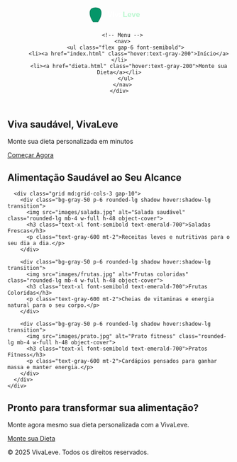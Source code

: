 <!DOCTYPE html>
<html lang="pt-BR">
<head>
  <meta charset="UTF-8">
  <meta name="viewport" content="width=device-width, initial-scale=1.0">
  <title>VivaLeve - Saúde e Bem-estar</title>
  <script src="https://cdn.tailwindcss.com"></script>
</head>
<body class="bg-gray-100 font-sans">

  <!-- Header fixo -->
  <header class="bg-emerald-600 text-white shadow-lg fixed w-full top-0 z-50">
    <div class="max-w-6xl mx-auto flex justify-between items-center px-6 py-4">
      <!-- Logotipo -->
      <a href="index.html" class="flex items-center">
        <svg id="logo-vivaleve" xmlns="http://www.w3.org/2000/svg" viewBox="0 0 300 80" width="160" height="50">
          <path d="M40 70 C20 40, 20 10, 50 10 C80 10, 80 40, 60 70 Z" 
                fill="#059669" stroke="#047857" stroke-width="2"/>
          <text x="100" y="50" font-family="Poppins, Arial, sans-serif" font-weight="bold" font-size="32" fill="#ffffff">
            Viva<tspan fill="#bbf7d0">Leve</tspan>
          </text>
        </svg>
      </a>

      <!-- Menu -->
      <nav>
        <ul class="flex gap-6 font-semibold">
          <li><a href="index.html" class="hover:text-gray-200">Início</a></li>
          <li><a href="dieta.html" class="hover:text-gray-200">Monte sua Dieta</a></li>
        </ul>
      </nav>
    </div>
  </header>

  <!-- Espaço para não sobrepor -->
  <div class="h-24"></div>

  <!-- Hero Section -->
  <section class="relative flex items-center justify-center h-[70vh] bg-cover bg-center" 
           style="background-image: url('images/hero.jpg');">
    <div class="bg-emerald-900 bg-opacity-60 p-10 rounded-lg text-center text-white">
      <h1 class="text-4xl md:text-6xl font-bold">Viva saudável, VivaLeve</h1>
      <p class="mt-4 text-xl">Monte sua dieta personalizada em minutos</p>
      <a href="dieta.html" class="mt-6 inline-block bg-white text-emerald-600 px-8 py-3 rounded-lg font-bold shadow-lg hover:bg-gray-100">
        Começar Agora
      </a>
    </div>
  </section>

  <!-- Seção de Destaques -->
  <section class="py-20 bg-white">
    <div class="max-w-6xl mx-auto px-6 text-center">
      <h2 class="text-3xl font-bold text-gray-800 mb-12">Alimentação Saudável ao Seu Alcance</h2>

      <div class="grid md:grid-cols-3 gap-10">
        <div class="bg-gray-50 p-6 rounded-lg shadow hover:shadow-lg transition">
          <img src="images/salada.jpg" alt="Salada saudável" class="rounded-lg mb-4 w-full h-48 object-cover">
          <h3 class="text-xl font-semibold text-emerald-700">Saladas Frescas</h3>
          <p class="text-gray-600 mt-2">Receitas leves e nutritivas para o seu dia a dia.</p>
        </div>

        <div class="bg-gray-50 p-6 rounded-lg shadow hover:shadow-lg transition">
          <img src="images/frutas.jpg" alt="Frutas coloridas" class="rounded-lg mb-4 w-full h-48 object-cover">
          <h3 class="text-xl font-semibold text-emerald-700">Frutas Coloridas</h3>
          <p class="text-gray-600 mt-2">Cheias de vitaminas e energia natural para o seu corpo.</p>
        </div>

        <div class="bg-gray-50 p-6 rounded-lg shadow hover:shadow-lg transition">
          <img src="images/prato.jpg" alt="Prato fitness" class="rounded-lg mb-4 w-full h-48 object-cover">
          <h3 class="text-xl font-semibold text-emerald-700">Pratos Fitness</h3>
          <p class="text-gray-600 mt-2">Cardápios pensados para ganhar massa e manter energia.</p>
        </div>
      </div>
    </div>
  </section>

  <!-- Call to Action -->
  <section class="py-20 bg-emerald-600 text-white text-center">
    <h2 class="text-3xl font-bold">Pronto para transformar sua alimentação?</h2>
    <p class="mt-4 text-lg">Monte agora mesmo sua dieta personalizada com a VivaLeve.</p>
    <a href="dieta.html" class="mt-6 inline-block bg-white text-emerald-600 px-8 py-3 rounded-lg font-bold shadow-lg hover:bg-gray-100">
      Monte sua Dieta
    </a>
  </section>

  <!-- Footer -->
  <footer class="bg-emerald-700 text-white py-6 text-center">
    <p>© 2025 VivaLeve. Todos os direitos reservados.</p>
  </footer>

</body>
</html>
